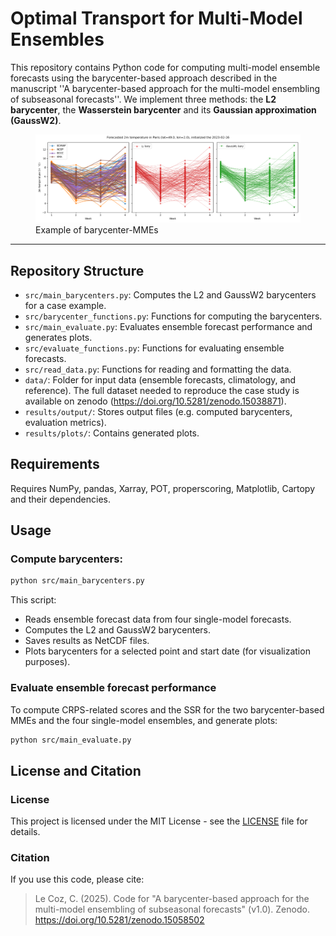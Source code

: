 # Optimal Transport for Multi-Model Ensembles 

This repository contains Python code for computing multi-model ensemble forecasts using the barycenter-based approach described in the manuscript ''A barycenter-based approach for the multi-model ensembling of subseasonal forecasts''. We implement three methods: the **L2 barycenter**, the **Wasserstein barycenter** and its **Gaussian approximation (GaussW2)**.

<figure><img src="results/plots/visualization.png" alt="example" width="1000" /> <figcaption>Example of barycenter-MMEs</figcaption></figure>


---

## Repository Structure
- `src/main_barycenters.py`: Computes the L2 and GaussW2 barycenters for a case example.
- `src/barycenter_functions.py`: Functions for computing the barycenters.
- `src/main_evaluate.py`: Evaluates ensemble forecast performance and generates plots.
- `src/evaluate_functions.py`: Functions for evaluating ensemble forecasts.
- `src/read_data.py`: Functions for reading and formatting the data.
- `data/`: Folder for input data (ensemble forecasts, climatology, and reference). The full dataset needed to reproduce the case study is available on zenodo (https://doi.org/10.5281/zenodo.15038871).
- `results/output/`: Stores output files (e.g. computed barycenters, evaluation metrics).
- `results/plots/`: Contains generated plots.


## Requirements
Requires NumPy, pandas, Xarray, POT, properscoring, Matplotlib, Cartopy and their dependencies.


## Usage 
### Compute barycenters:
```bash
python src/main_barycenters.py
```
This script:
- Reads ensemble forecast data from four single-model forecasts.
- Computes the L2 and GaussW2 barycenters.
- Saves results as NetCDF files.
- Plots barycenters for a selected point and start date (for visualization purposes).

### Evaluate ensemble forecast performance
To compute CRPS-related scores and the SSR for the two barycenter-based MMEs and the four single-model ensembles, and generate plots:
```bash
python src/main_evaluate.py
```


## License and Citation
### License
This project is licensed under the MIT License - see the [LICENSE](LICENSE) file for details.

### Citation
If you use this code, please cite: 
> Le Coz, C. (2025). Code for "A barycenter-based approach for the multi-model ensembling of subseasonal forecasts" (v1.0). Zenodo. https://doi.org/10.5281/zenodo.15058502

